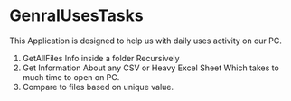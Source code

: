 # GenralUsesTasks
This Application is designed to help us with daily uses activity on our PC.
1. GetAllFiles Info inside a folder Recursively
2. Get Information About any CSV or Heavy Excel Sheet Which takes to much time to open on PC.
3. Compare to files based on unique value. 
